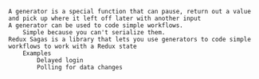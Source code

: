     A generator is a special function that can pause, return out a value and pick up where it left off later with another input
    A generator can be used to code simple workflows.
        Simple because you can't serialize them. 
    Redux Sagas is a library that lets you use generators to code simple workflows to work with a Redux state
        Examples
            Delayed login
            Polling for data changes